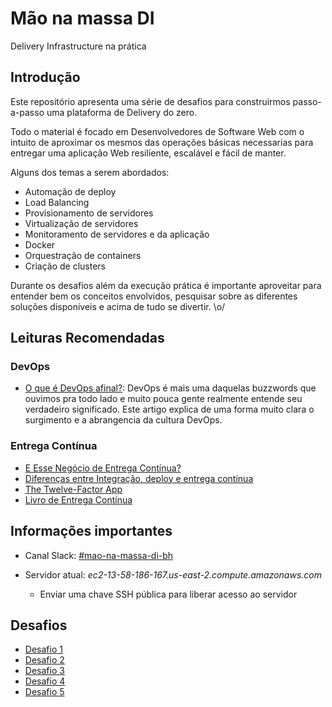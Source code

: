 # Mão na massa DI
Delivery Infrastructure na prática

## Introdução

Este repositório apresenta uma série de desafios para construirmos passo-a-passo uma plataforma de Delivery do zero.

Todo o material é focado em Desenvolvedores de Software Web com o intuito de aproximar os mesmos das operações básicas necessarias para entregar uma aplicação Web resiliente, escalável e fácil de manter.

Alguns dos temas a serem abordados:
* Automação de deploy
* Load Balancing
* Provisionamento de servidores
* Virtualização de servidores
* Monitoramento de servidores e da aplicação
* Docker
* Orquestração de containers
* Criação de clusters

Durante os desafios além da execução prática é importante aproveitar para entender bem os conceitos envolvidos, pesquisar sobre as diferentes soluções disponíveis e acima de tudo se divertir. \o/

## Leituras Recomendadas

### DevOps

* [O que é DevOps afinal?](http://gutocarvalho.net/octopress/2013/03/16/o-que-e-um-devops-afinal/): DevOps é mais uma daquelas buzzwords que ouvimos pra todo lado e muito pouca gente realmente entende seu verdadeiro significado. Este artigo explica de uma forma muito clara o surgimento e a abrangencia da cultura DevOps.

### Entrega Contínua

* [E Esse Negócio de Entrega Contínua?](https://brizeno.wordpress.com/2014/01/27/e-esse-negocio-de-entrega-continua/)
* [Diferenças entre Integração, deploy e entrega contínua](https://www.4linux.com.br/diferencas-entre-integracao-deploy-e-entrega-continua)
* [The Twelve-Factor App](https://12factor.net/)
* [Livro de Entrega Contínua](https://www.amazon.com.br/Entrega-Cont%C3%ADnua-Entregar-Software-Confi%C3%A1vel/dp/8582601034)

## Informações importantes

* Canal Slack: [#mao-na-massa-di-bh](https://thoughtworks.slack.com/archives/C6XAK94HL)

* Servidor atual: *ec2-13-58-186-167.us-east-2.compute.amazonaws.com*
  * Enviar uma chave SSH pública para liberar acesso ao servidor

## Desafios

* [Desafio 1](desafios/D1.md)
* [Desafio 2](desafios/D2.md)
* [Desafio 3](desafios/D3.md)
* [Desafio 4](desafios/D4.md)
* [Desafio 5](desafios/D5.md)

